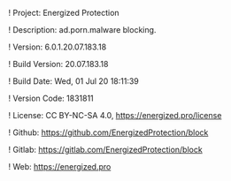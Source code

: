 ! Project: Energized Protection

! Description: ad.porn.malware blocking.

! Version: 6.0.1.20.07.183.18

! Build Version: 20.07.183.18

! Build Date: Wed, 01 Jul 20 18:11:39

! Version Code: 1831811

! License: CC BY-NC-SA 4.0, https://energized.pro/license

! Github: https://github.com/EnergizedProtection/block

! Gitlab: https://gitlab.com/EnergizedProtection/block


! Web: https://energized.pro
